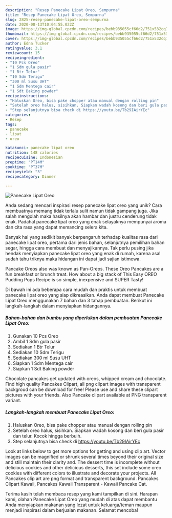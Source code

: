 ```yaml
---
description: "Resep Panecake Lipat Oreo, Sempurna"
title: "Resep Panecake Lipat Oreo, Sempurna"
slug: 2825-resep-panecake-lipat-oreo-sempurna
date: 2020-08-13T10:04:55.022Z
image: https://img-global.cpcdn.com/recipes/bebb935055cf66d2/751x532cq70/panecake-lipat-oreo-foto-resep-utama.jpg
thumbnail: https://img-global.cpcdn.com/recipes/bebb935055cf66d2/751x532cq70/panecake-lipat-oreo-foto-resep-utama.jpg
cover: https://img-global.cpcdn.com/recipes/bebb935055cf66d2/751x532cq70/panecake-lipat-oreo-foto-resep-utama.jpg
author: Edna Tucker
ratingvalue: 3.1
reviewcount: 15
recipeingredient:
- "10 Pcs Oreo"
- "1 Sdm gula pasir"
- "1 Btr Telur"
- "10 Sdm Terigu"
- "300 ml Susu UHT"
- "1 Sdm Mentega cair"
- "1 Sdt Baking powder"
recipeinstructions:
- "Haluskan Oreo, bisa pake chopper atau manual dengan rolling pin"
- "Setelah oreo halus, sisihkan. Siapkan wadah kosong dan beri gula pasir dan telur. Kocok hingga berbuih."
- "Step selanjutnya bisa check di https://youtu.be/Tb29IAirYEc"
categories:
- Resep
tags:
- panecake
- lipat
- oreo

katakunci: panecake lipat oreo 
nutrition: 148 calories
recipecuisine: Indonesian
preptime: "PT14M"
cooktime: "PT37M"
recipeyield: "3"
recipecategory: Dinner

---
```



![Panecake Lipat Oreo](https://img-global.cpcdn.com/recipes/bebb935055cf66d2/751x532cq70/panecake-lipat-oreo-foto-resep-utama.jpg)

Anda sedang mencari inspirasi resep panecake lipat oreo yang unik? Cara membuatnya memang tidak terlalu sulit namun tidak gampang juga. Jika salah mengolah maka hasilnya akan hambar dan justru cenderung tidak enak. Padahal panecake lipat oreo yang enak selayaknya mempunyai aroma dan cita rasa yang dapat memancing selera kita.

Banyak hal yang sedikit banyak berpengaruh terhadap kualitas rasa dari panecake lipat oreo, pertama dari jenis bahan, selanjutnya pemilihan bahan segar, hingga cara membuat dan menyajikannya. Tak perlu pusing jika hendak menyiapkan panecake lipat oreo yang enak di rumah, karena asal sudah tahu triknya maka hidangan ini dapat jadi sajian istimewa.

Pancake Oreos also was known as Pan-Oreos. These Oreo Pancakes are a fun breakfast or brunch treat. How about a big stack of This Easy OREO Pudding Pops Recipe is so simple, inexpensive and SUPER Tasty!


Di bawah ini ada beberapa cara mudah dan praktis untuk membuat panecake lipat oreo yang siap dikreasikan. Anda dapat membuat Panecake Lipat Oreo menggunakan 7 bahan dan 3 tahap pembuatan. Berikut ini langkah-langkah dalam menyiapkan hidangannya.

<!--inarticleads1-->

##### Bahan-bahan dan bumbu yang diperlukan dalam pembuatan Panecake Lipat Oreo:

1. Gunakan 10 Pcs Oreo
1. Ambil 1 Sdm gula pasir
1. Sediakan 1 Btr Telur
1. Sediakan 10 Sdm Terigu
1. Sediakan 300 ml Susu UHT
1. Siapkan 1 Sdm Mentega cair
1. Siapkan 1 Sdt Baking powder


Chocolate pancakes get updated with oreos, whipped cream and chocolate. Find high quality Pancakes Clipart, all png clipart images with transparent backgroud can be download for free! Please use and share these clipart pictures with your friends. Also Pancake clipart available at PNG transparent variant. 

<!--inarticleads2-->

##### Langkah-langkah membuat Panecake Lipat Oreo:

1. Haluskan Oreo, bisa pake chopper atau manual dengan rolling pin
1. Setelah oreo halus, sisihkan. Siapkan wadah kosong dan beri gula pasir dan telur. Kocok hingga berbuih.
1. Step selanjutnya bisa check di https://youtu.be/Tb29IAirYEc


Look at links below to get more options for getting and using clip art. Vector images can be magnified or shrunk several times beyond their original size and still maintain their clarity and. The dessert time is incomplete without delicious cookies and other delicious desserts, this set include some oreo cookies with different colors to illustrate and decorate your projects. All Pancakes clip art are png format and transparent background. Pancakes Clipart Kawaii, Pancakes Kawaii Transparent - Kawaii Pancake Cat. 

Terima kasih telah membaca resep yang kami tampilkan di sini. Harapan kami, olahan Panecake Lipat Oreo yang mudah di atas dapat membantu Anda menyiapkan makanan yang lezat untuk keluarga/teman maupun menjadi inspirasi dalam berjualan makanan. Selamat mencoba!
